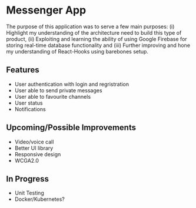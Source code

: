 # Messenger App

The purpose of this application was to serve a few main purposes: (i) Highlight my understanding of the architecture need to build this type of product, (ii) Exploiting and learning the ability of using Google Firebase for storing real-time database functionality and (iii) Further improving and hone my understanding of React-Hooks using barebones setup.

## Features
- User authentication with login and regristration
- User able to send private messages
- User able to favourite channels
- User status
- Notifications

## Upcoming/Possible Improvements
- Video/voice call
- Better UI library
- Responsive design
- WCGA2.0

## In Progress
- Unit Testing
- Docker/Kubernetes?
